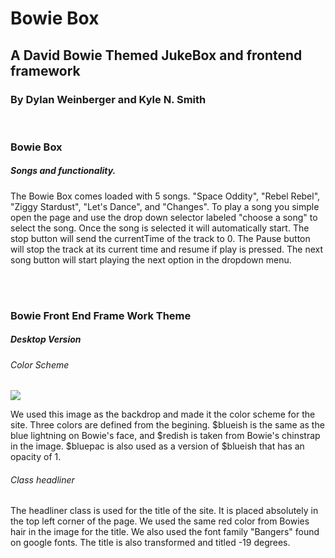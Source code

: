 <h1>Bowie Box</h1>
<h2>A David Bowie Themed JukeBox and frontend framework</h2>
<h3>By Dylan Weinberger and Kyle N. Smith</h3>
<br>

<h3>Bowie Box</h3>
<h5>Songs and functionality.</h5>
<p>The Bowie Box comes loaded with 5 songs. "Space Oddity", "Rebel Rebel", "Ziggy Stardust", "Let's Dance", and "Changes". To play a song you simple open the page and use the drop down selector labeled "choose a song" to select the song. Once the song is selected it will automatically start. The stop button will send the currentTime of the track to 0. The Pause button will stop the track at its current time and resume if play is pressed. The next song button will start playing the next option in the dropdown menu.</p>
<br><br>
<h3>Bowie Front End Frame Work Theme</h3>
<h5>Desktop Version</h5>
<h6>Color Scheme</h6>
<img src=("images/bowie.png")/>
<p>We used this image as the backdrop and made it the color scheme for the site. Three colors are defined from the begining. $blueish is the same as the blue lightning on Bowie's face, and $redish is taken from Bowie's chinstrap in the image. $bluepac is also used as a version of $blueish that has an opacity of 1.</p>
<h6>Class headliner</h6>
<p>The headliner class is used for the title of the site. It is placed absolutely in the top left corner of the page. We used the same red color from Bowies hair in the image for the title. We also used the font family "Bangers" found on google fonts. The title is also transformed and titled -19 degrees.</p>


